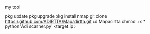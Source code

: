 my tool 

pkg update 
pkg upgrade 
pkg install nmap 
git clone https://github.com/ADIRTTA/Mapadirtta.git
cd Mapadirtta
chmod +x *
python 'Adi scanner.py' <target.ip>
